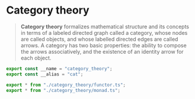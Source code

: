 
# Category theory
> **Category theory** formalizes mathematical structure and its concepts in
> terms of a labeled directed graph called a category, whose nodes are called
> objects, and whose labelled directed edges are called arrows. A category has
> two basic properties: the ability to compose the arrows associatively, and
> the existence of an identity arrow for each object.

```typescript
export const __name = "category_theory";
export const __alias = "cat";

export * from "./category_theory/functor.ts";
export * from "./category_theory/monad.ts";
```
